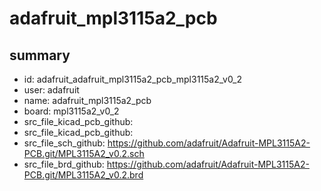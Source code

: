 # adafruit_mpl3115a2_pcb
 
## summary 
* id: adafruit_adafruit_mpl3115a2_pcb_mpl3115a2_v0_2
* user: adafruit
* name: adafruit_mpl3115a2_pcb
* board: mpl3115a2_v0_2
* src_file_kicad_pcb_github: 
* src_file_kicad_pcb_github: 
* src_file_sch_github: https://github.com/adafruit/Adafruit-MPL3115A2-PCB.git/MPL3115A2_v0.2.sch
* src_file_brd_github: https://github.com/adafruit/Adafruit-MPL3115A2-PCB.git/MPL3115A2_v0.2.brd



